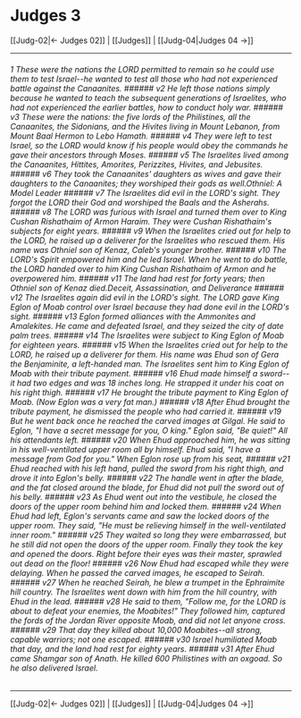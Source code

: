 # Judges 3

[[Judg-02|← Judges 02]] | [[Judges]] | [[Judg-04|Judges 04 →]]
***

###### 1 These were the nations the LORD permitted to remain so he could use them to test Israel--he wanted to test all those who had not experienced battle against the Canaanites. ###### v2 He left those nations simply because he wanted to teach the subsequent generations of Israelites, who had not experienced the earlier battles, how to conduct holy war. ###### v3 These were the nations: the five lords of the Philistines, all the Canaanites, the Sidonians, and the Hivites living in Mount Lebanon, from Mount Baal Hermon to Lebo Hamath. ###### v4 They were left to test Israel, so the LORD would know if his people would obey the commands he gave their ancestors through Moses. ###### v5 The Israelites lived among the Canaanites, Hittites, Amorites, Perizzites, Hivites, and Jebusites. ###### v6 They took the Canaanites' daughters as wives and gave their daughters to the Canaanites; they worshiped their gods as well.Othniel: A Model Leader ###### v7 The Israelites did evil in the LORD's sight. They forgot the LORD their God and worshiped the Baals and the Asherahs. ###### v8 The LORD was furious with Israel and turned them over to King Cushan Rishathaim of Armon Haraim. They were Cushan Rishathaim's subjects for eight years. ###### v9 When the Israelites cried out for help to the LORD, he raised up a deliverer for the Israelites who rescued them. His name was Othniel son of Kenaz, Caleb's younger brother. ###### v10 The LORD's Spirit empowered him and he led Israel. When he went to do battle, the LORD handed over to him King Cushan Rishathaim of Armon and he overpowered him. ###### v11 The land had rest for forty years; then Othniel son of Kenaz died.Deceit, Assassination, and Deliverance ###### v12 The Israelites again did evil in the LORD's sight. The LORD gave King Eglon of Moab control over Israel because they had done evil in the LORD's sight. ###### v13 Eglon formed alliances with the Ammonites and Amalekites. He came and defeated Israel, and they seized the city of date palm trees. ###### v14 The Israelites were subject to King Eglon of Moab for eighteen years. ###### v15 When the Israelites cried out for help to the LORD, he raised up a deliverer for them. His name was Ehud son of Gera the Benjaminite, a left-handed man. The Israelites sent him to King Eglon of Moab with their tribute payment. ###### v16 Ehud made himself a sword--it had two edges and was 18 inches long. He strapped it under his coat on his right thigh. ###### v17 He brought the tribute payment to King Eglon of Moab. (Now Eglon was a very fat man.) ###### v18 After Ehud brought the tribute payment, he dismissed the people who had carried it. ###### v19 But he went back once he reached the carved images at Gilgal. He said to Eglon, "I have a secret message for you, O king." Eglon said, "Be quiet!" All his attendants left. ###### v20 When Ehud approached him, he was sitting in his well-ventilated upper room all by himself. Ehud said, "I have a message from God for you." When Eglon rose up from his seat, ###### v21 Ehud reached with his left hand, pulled the sword from his right thigh, and drove it into Eglon's belly. ###### v22 The handle went in after the blade, and the fat closed around the blade, for Ehud did not pull the sword out of his belly. ###### v23 As Ehud went out into the vestibule, he closed the doors of the upper room behind him and locked them. ###### v24 When Ehud had left, Eglon's servants came and saw the locked doors of the upper room. They said, "He must be relieving himself in the well-ventilated inner room." ###### v25 They waited so long they were embarrassed, but he still did not open the doors of the upper room. Finally they took the key and opened the doors. Right before their eyes was their master, sprawled out dead on the floor! ###### v26 Now Ehud had escaped while they were delaying. When he passed the carved images, he escaped to Seirah. ###### v27 When he reached Seirah, he blew a trumpet in the Ephraimite hill country. The Israelites went down with him from the hill country, with Ehud in the lead. ###### v28 He said to them, "Follow me, for the LORD is about to defeat your enemies, the Moabites!" They followed him, captured the fords of the Jordan River opposite Moab, and did not let anyone cross. ###### v29 That day they killed about 10,000 Moabites--all strong, capable warriors; not one escaped. ###### v30 Israel humiliated Moab that day, and the land had rest for eighty years. ###### v31 After Ehud came Shamgar son of Anath. He killed 600 Philistines with an oxgoad. So he also delivered Israel.

***
[[Judg-02|← Judges 02]] | [[Judges]] | [[Judg-04|Judges 04 →]]
